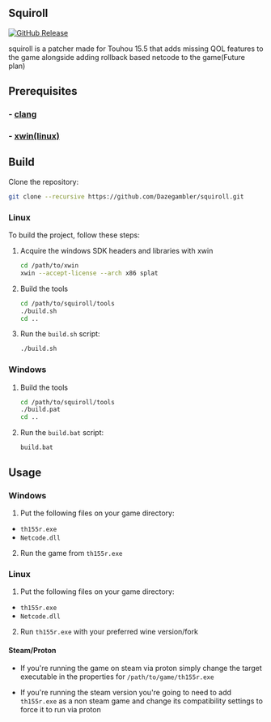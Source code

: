 Squiroll
---
[![GitHub Release](https://img.shields.io/github/release/dazegambler/squiroll.svg)](https://github.com/Dazegambler/squiroll/releases)

squiroll is a patcher made for Touhou 15.5 that adds missing QOL features to the game alongside adding rollback based netcode to the game(Future plan)

Prerequisites
---
### - [clang](https://releases.llvm.org/download.html)
### - [xwin(linux)](https://github.com/Jake-Shadle/xwin)

Build
---
Clone the repository:
```sh
git clone --recursive https://github.com/Dazegambler/squiroll.git
```

### Linux
To build the project, follow these steps:
1. Acquire the  windows SDK headers and libraries with xwin 

    ```sh
    cd /path/to/xwin
    xwin --accept-license --arch x86 splat
    ```
2. Build the tools
    ```sh
    cd /path/to/squiroll/tools
    ./build.sh
    cd ..
    ```
3. Run the `build.sh` script:

    ```sh
    ./build.sh
    ```
### Windows

1. Build the tools
    ```sh
    cd /path/to/squiroll/tools
    ./build.pat
    cd ..
    ```
2. Run the `build.bat` script:

    ```batch
    build.bat
    ```
    
Usage
---

### Windows
1. Put the following files on your game directory:
- `th155r.exe`
- `Netcode.dll`
2. Run the game from `th155r.exe`

### Linux
1. Put the following files on your game directory:
- `th155r.exe`
- `Netcode.dll`
2. Run `th155r.exe` with your preferred wine version/fork

#### Steam/Proton
- If you're running the game on steam via proton simply change the target executable in the properties for `/path/to/game/th155r.exe`

- If you're running the steam version you're going to need to add `th155r.exe` as a non steam game and change its compatibility settings to force it to run via proton
